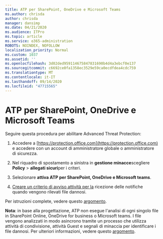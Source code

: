 ```yaml
---
title: ATP per SharePoint, OneDrive e Microsoft Teams
ms.author: chrisda
author: chrisda
manager: dansimp
ms.date: 04/21/2020
ms.audience: ITPro
ms.topic: article
ms.service: o365-administration
ROBOTS: NOINDEX, NOFOLLOW
localization_priority: Normal
ms.custom: 1037
ms.assetid: ''
ms.openlocfilehash: 3d02ded959114675847831690b4d4a3ebcf0e137
ms.sourcegitcommit: c6692ce0fa1358ec3529e59ca0ecdfdea4cdc759
ms.translationtype: MT
ms.contentlocale: it-IT
ms.lasthandoff: 09/14/2020
ms.locfileid: "47715565"
---
```

# <a name="atp-for-sharepoint-onedrive-and-microsoft-teams"></a>ATP per SharePoint, OneDrive e Microsoft Teams

Seguire questa procedura per abilitare Advanced Threat Protection:

1. Accedere a [https://protection.office.com](https://protection.office.com) e accedere con un account di amministratore globale o amministratore di sicurezza.

2. Nel riquadro di spostamento a sinistra in **gestione minacce**scegliere **Policy** \> **allegati sicuri**per i criteri.

3. Selezionare **attiva ATP per SharePoint, OneDrive e Microsoft teams**.

4. [Creare un criterio di avviso attività per la](https://docs.microsoft.com/microsoft-365/compliance/create-activity-alerts) ricezione delle notifiche quando vengono rilevati file dannosi.

Per istruzioni complete, vedere questo [argomento](https://docs.microsoft.com/microsoft-365/security/office-365-security/turn-on-atp-for-spo-odb-and-teams).

**Nota**: in base alla progettazione, ATP non esegue l'analisi di ogni singolo file in SharePoint Online, OneDrive for business o Microsoft teams. I file vengono analizzati in modo asincrono tramite un processo che utilizza attività di condivisione, attività Guest e segnali di minaccia per identificare i file dannosi. Per ulteriori informazioni, vedere questo [argomento](https://docs.microsoft.com/microsoft-365/security/office-365-security/atp-for-spo-odb-and-teams).
